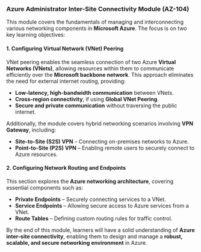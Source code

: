 ### **Azure Administrator Inter-Site Connectivity Module (AZ-104)**  

This module covers the fundamentals of managing and interconnecting various networking components in **Microsoft Azure**. The focus is on two key learning objectives:  

#### **1. Configuring Virtual Network (VNet) Peering**  
VNet peering enables the seamless connection of two Azure **Virtual Networks (VNets)**, allowing resources within them to communicate efficiently over the **Microsoft backbone network**. This approach eliminates the need for external internet routing, providing:  
- **Low-latency, high-bandwidth communication** between VNets.  
- **Cross-region connectivity**, if using **Global VNet Peering**.  
- **Secure and private communication** without traversing the public internet.  

Additionally, the module covers hybrid networking scenarios involving **VPN Gateway**, including:  
- **Site-to-Site (S2S) VPN** – Connecting on-premises networks to Azure.  
- **Point-to-Site (P2S) VPN** – Enabling remote users to securely connect to Azure resources.  

#### **2. Configuring Network Routing and Endpoints**  
This section explores the **Azure networking architecture**, covering essential components such as:  
- **Private Endpoints** – Securely connecting services to a VNet.  
- **Service Endpoints** – Allowing secure access to Azure services from a VNet.  
- **Route Tables** – Defining custom routing rules for traffic control.  

By the end of this module, learners will have a solid understanding of **Azure inter-site connectivity**, enabling them to design and manage a **robust, scalable, and secure networking environment** in Azure.